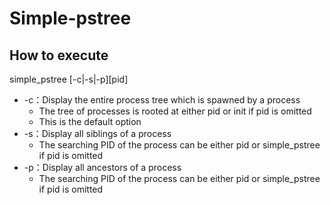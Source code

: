 # Simple-pstree

## How to execute
simple_pstree [-c|-s|-p][pid]
* -c：Display the entire process tree which is spawned by a process
  * The tree of processes is rooted at either pid or init if pid is omitted
  * This is the default option
* -s：Display all siblings of a process
  * The searching PID of the process can be either pid or simple_pstree if pid is
omitted
* -p：Display all ancestors of a process
  * The searching PID of the process can be either pid or simple_pstree if pid is
omitted
